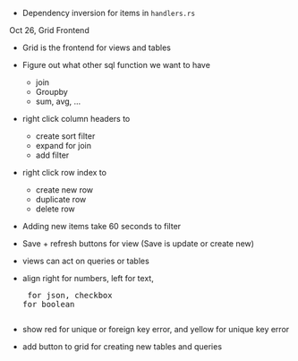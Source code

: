 
* Dependency inversion for items in `handlers.rs`

Oct 26, Grid Frontend
- Grid is the frontend for views and tables

- Figure out what other sql function we want to have
  - join
  - Groupby
  - sum, avg, ...
- right click column headers to
  - create sort filter
  - expand for join
  - add filter
- right click row index to
  - create new row
  - duplicate row
  - delete row
- Adding new items take 60 seconds to filter
- Save + refresh buttons for view (Save is update or create new)
- views can act on queries or tables
- align right for numbers, left for text, <pre> for json, checkbox for boolean
- show red for unique or foreign key error, and yellow for unique key error
- add button to grid for creating new tables and queries